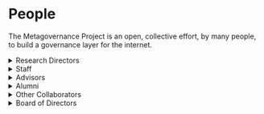 # People

The Metagovernance Project is an open, collective effort, by many people, to build a governance layer for the internet.

<details>

<summary>Research Directors</summary>

* [Federica Carugati](https://casbs.stanford.edu/people/federica-carugati), King’s College London
* [Primavera De Filippi](https://cyber.harvard.edu/people/pdefilippi), Harvard / CNRS
* [Seth Frey](https://communication.ucdavis.edu/people/sethfrey), University of California, Davis
* [Shauna Gordon-McKeon](http://www.shaunagm.net/)
* [Lawrence Lessig](http://www.lessig.org/about/), Harvard Law School
* [Ellie Rennie](https://www.rmit.edu.au/contact/staff-contacts/academic-staff/r/rennie-professor-ellie), RMIT
* [Nathan Schneider](https://www.colorado.edu/cmci/people/media-studies/nathan-schneider), University of Colorado Boulder
* [Divya Siddarth](https://twitter.com/divyasiddarth), RadicalXChange Foundation / Microsoft
* [Joshua Tan](http://www.joshuatan.com/research/), Oxford/Stanford
* [Amy Zhang](https://homes.cs.washington.edu/\~axz/), University of Washington
* [Michael Zargham](https://www.linkedin.com/in/mczargham), Block Science / WU Vienna

</details>

<details>

<summary>Staff</summary>

* Hazel Devjani, Research Assistant
* [Val Elefante](https://www.linkedin.com/in/valerie-elefante/), Research Assistant
* [Jenny Fan](http://jennyfan.com/), Product Designer
* Cent Hosten, Community Manager
* [Lucia Korpas](https://twitter.com/luciakorpas), Data Scientist
* [Max Langenkamp](https://maxlangenkamp.me/), Research Assistant
* [Tucker McLachlan](https://www.linkedin.com/in/tucker-mclachlan-6b12314b/?originalSubdomain=ca), Research Engineer
* [Luke Miller](https://github.com/lukvmil), Researcher
* [Marcel Minutolo](https://sentry.rmu.edu/web/cms/Pages/faculty-profile.aspx?iattr=111985), Community Research Fellow
* [Kelsie Nabben](https://www.linkedin.com/in/kelsien/?originalSubdomain=au), Research Contributor
* [Michael Holton Price](https://michaelholtonprice.github.io/), Decentralized Governance Research Scholar
* Jaeyong Park, Intern
* [Isaac Patka](https://www.linkedin.com/in/isaac-patka-417b4328/), Research Fellow
* [Joshua Tan](http://www.joshuatan.com/research/), Executive Director
* [Or Zubalsky](https://www.orzubalsky.com/), Research Engineer

</details>

<details>

<summary>Advisors</summary>

* [Jahed Momand](http://jahedmomand.com/)&#x20;
* [Scott Moore](https://twitter.com/notscottmoore)&#x20;
* [Connor Spelliscy](https://www.linkedin.com/in/connorspelliscy?originalSubdomain=ca)

</details>

<details>

<summary>Alumni</summary>

* Miriam Ashton&#x20;
* Ann Brody&#x20;
* Nick Stares&#x20;
* Toby Weed&#x20;
* James Brennan

</details>

<details>

<summary>Other Collaborators</summary>

* Eugene Leventhal&#x20;
* Jules Hedges
* Aleksandar Petrov
* Ed Saperia
* Ricardo Saavedra
* Philipp Zahn

</details>

<details>

<summary>Board of Directors</summary>

* Primavera De Filippi
* Lawrence Lessig
* Nathan Schneider, Secretary &#x20;
* Joshua Tan
* Michael Zargham, Treasurer

</details>

